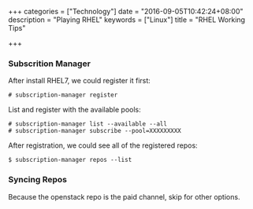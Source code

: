 +++
categories = ["Technology"]
date = "2016-09-05T10:42:24+08:00"
description = "Playing RHEL"
keywords = ["Linux"]
title = "RHEL Working Tips"

+++
### Subscrition Manager
After install RHEL7, we could register it first:    

```
# subscription-manager register
```
List and register with the available pools:    

```
# subscription-manager list --available --all
# subscription-manager subscribe --pool=XXXXXXXXX
```
After registration, we could see all of the registered repos:    

```
$ subscription-manager repos --list
```

### Syncing Repos
Because the openstack repo is the paid channel, skip for other options.    
